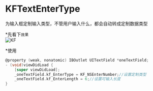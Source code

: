 # KFTextEnterType
为输入框定制输入类型，不管用户输入什么，都会自动转成定制数据类型


*先看下`效果`<br>
![KF](https://github.com/theKF/KFTextEnterType/blob/master/TextCategory/Untitled2.gif)

*使用
```Objective-C
@property (weak, nonatomic) IBOutlet UITextField *oneTextField;
- (void)viewDidLoad {
    [super viewDidLoad];
    _oneTextField.kf_EnterType = KF_NSEnterNumber;//设置定制类型
    _oneTextField.kf_EnterLength = 6;//设置可输入长度
}
```
